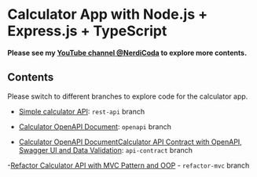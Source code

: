 # Calculator App with Node.js + Express.js + TypeScript

**Please see my [YouTube channel @NerdiCoda](https://www.youtube.com/@NerdiCoda) to explore more contents.**

## Contents

Please switch to different branches to explore code for the calculator app.

- [Simple calculator API](https://github.com/nerdicoda/calculator-rest-api/tree/rest-api): `rest-api` branch

- [Calculator OpenAPI Document](https://github.com/nerdicoda/calculator-rest-api/tree/openapi): `openapi` branch

- [Calculator OpenAPI DocumentCalculator API Contract with OpenAPI, Swagger UI and Data Validation](https://github.com/nerdicoda/calculator-rest-api/tree/api-contract): `api-contract` branch

-[Refactor Calculator API with MVC Pattern and OOP](https://github.com/nerdicoda/calculator-rest-api/tree/refactor-mvc) - `refactor-mvc` branch